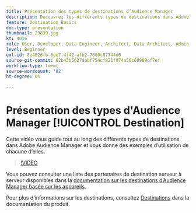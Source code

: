 ```yaml
---
title: Présentation des types de destinations d’Audience Manager
description: Découvrez les différents types de destinations dans Adobe Audience Manager et donnez des exemples d’utilisation de chacune d’elles.
feature: Destination Basics
doc-type: presentation
thumbnail: 29839.jpg
kt: 4016
role: User, Developer, Data Engineer, Architect, Data Architect, Admin, Leader
level: Beginner
exl-id: 8e4026fb-6ee7-4f42-afb2-7600c87744d6
source-git-commit: 62b43b5627dabf754cf821f974a56c60989ef7ef
workflow-type: tm+mt
source-wordcount: '82'
ht-degree: 0%

---
```


# Présentation des types d&#39;Audience Manager [!UICONTROL Destination]

Cette vidéo vous guide tout au long des différents types de destinations dans Adobe Audience Manager et vous donne des exemples d’utilisation de chacune d’elles.

>[!VIDEO](https://video.tv.adobe.com/v/29839/?quality=12)

Vous pouvez consulter une liste des partenaires de destination serveur à serveur disponibles dans la [documentation sur les destinations d’Audience Manager basée sur les appareils](https://experienceleague.adobe.com/docs/audience-manager/user-guide/features/destinations/device-based/device-based-destinations-list.html).

Pour plus d’informations sur les destinations, consultez [Destinations](https://experienceleague.adobe.com/docs/audience-manager/user-guide/features/destinations/destinations.html) dans la documentation du produit.
